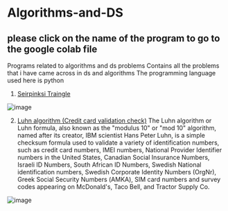 # Algorithms-and-DS
## please click on the name of the program to go to the google colab file

Programs related to algorithms and ds problems
Contains all the problems that i have came across in ds and algorithms
The programming language used here is python

1) [Seirpinksi Traingle](https://colab.research.google.com/gist/preetpalsinghspat/fd7c2ba4ed054b32f5535d3963bad72d/untitled0.ipynb#scrollTo=EHRT90B6EHOH)

  ![image](https://user-images.githubusercontent.com/38079818/139109108-2573346a-5ed2-4092-a038-850cb709a2fb.png)

2) [Luhn algorithm (Credit card validation check)](https://colab.research.google.com/drive/1B7pIm_Zc1MbqDqSgxsq9mJYQWA-WMp3A?usp=sharing)
The Luhn algorithm or Luhn formula, also known as the "modulus 10" or "mod 10" algorithm, named after its creator, IBM scientist Hans Peter Luhn, is a simple checksum formula used to validate a variety of identification numbers, such as credit card numbers, IMEI numbers, National Provider Identifier numbers in the United States, Canadian Social Insurance Numbers, Israeli ID Numbers, South African ID Numbers, Swedish National identification numbers, Swedish Corporate Identity Numbers (OrgNr), Greek Social Security Numbers (ΑΜΚΑ), SIM card numbers and survey codes appearing on McDonald's, Taco Bell, and Tractor Supply Co.
  
  ![image](https://user-images.githubusercontent.com/38079818/139458721-917c2446-07ab-4c7f-b6cf-6588b0797474.png)


